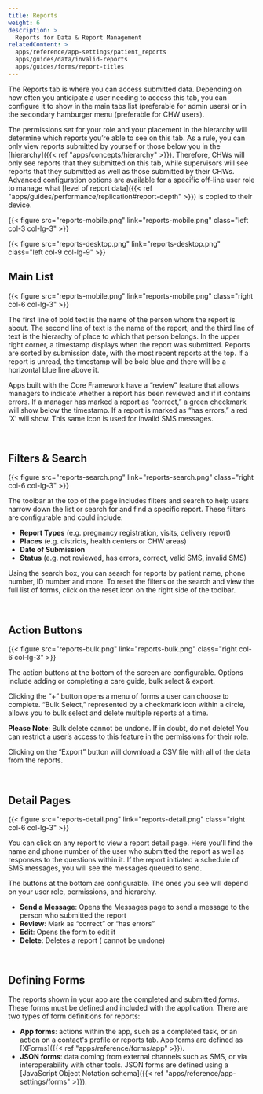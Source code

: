 ```yaml
---
title: Reports
weight: 6
description: >
  Reports for Data & Report Management
relatedContent: >
  apps/reference/app-settings/patient_reports
  apps/guides/data/invalid-reports
  apps/guides/forms/report-titles
---
```


The Reports tab is where you can access submitted data. Depending on how often you anticipate a user needing to access this tab, you can configure it to show in the main tabs list (preferable for admin users) or in the secondary hamburger menu (preferable for CHW users). 

The permissions set for your role and your placement in the hierarchy will determine which reports you’re able to see on this tab. As a rule, you can only view reports submitted by yourself or those below you in the [hierarchy]({{< ref "apps/concepts/hierarchy" >}}). Therefore, CHWs will only see reports that they submitted on this tab, while supervisors will see reports that they submitted as well as those submitted by their CHWs. Advanced configuration options are available for a specific off-line user role to manage what [level of report data]({{< ref "apps/guides/performance/replication#report-depth" >}}) is copied to their device. 

{{< figure src="reports-mobile.png" link="reports-mobile.png" class="left col-3 col-lg-3" >}}

{{< figure src="reports-desktop.png" link="reports-desktop.png" class="left col-9 col-lg-9" >}}

## Main List

{{< figure src="reports-mobile.png" link="reports-mobile.png" class="right col-6 col-lg-3" >}}

The first line of bold text is the name of the person whom the report is about. The second line of text is the name of the report, and the third line of text is the hierarchy of place to which that person belongs. In the upper right corner, a timestamp displays when the report was submitted. Reports are sorted by submission date, with the most recent reports at the top. If a report is unread, the timestamp will be bold blue and there will be a horizontal blue line above it. 

Apps built with the Core Framework have a “review” feature that allows managers to indicate whether a report has been reviewed and if it contains errors. If a manager has marked a report as “correct,” a green checkmark will show below the timestamp. If a report is marked as “has errors,” a red ‘X’ will show. This same icon is used for invalid SMS messages.

<br clear="all">


## Filters & Search

{{< figure src="reports-search.png" link="reports-search.png" class="right col-6 col-lg-3" >}}

The toolbar at the top of the page includes filters and search to help users narrow down the list or search for and find a specific report. These filters are configurable and could include:

- **Report Types** (e.g. pregnancy registration, visits, delivery report)
- **Places** (e.g. districts, health centers or CHW areas)
- **Date of Submission**
- **Status** (e.g. not reviewed, has errors, correct, valid SMS, invalid SMS)

Using the search box, you can search for reports by patient name, phone number, ID number and more. To reset the filters or the search and view  the full list of forms, click on the reset icon on the right side of the toolbar.

<br clear="all">


## Action Buttons

{{< figure src="reports-bulk.png" link="reports-bulk.png" class="right col-6 col-lg-3" >}}

The action buttons at the bottom of the screen are configurable. Options include adding or completing a care guide, bulk select & export. 

Clicking the “+” button opens a menu of forms a user can choose to complete. “Bulk Select,” represented by a checkmark icon within a circle, allows you to bulk select and delete multiple reports at a time.

**Please Note**: Bulk delete cannot be undone. If in doubt, do not delete! You can restrict a user’s access to this feature in the permissions for their role. 

Clicking on the “Export” button will download a CSV file with all of the data from the reports.

<br clear="all">


## Detail Pages

{{< figure src="reports-detail.png" link="reports-detail.png" class="right col-6 col-lg-3" >}}

You can click on any report to view a report detail page. Here you'll find the name and phone number of the user who submitted the report as well as responses to the questions within it. If the report initiated a schedule of SMS messages, you will see the messages queued to send.

The buttons at the bottom are configurable. The ones you see will depend on your user role, permissions, and hierarchy. 

- **Send a Message**​: Opens the Messages page to send a message to the person who submitted the report
- **Review**: Mark as “correct” or “has errors”
- **Edit**: Opens the form to edit it
- **Delete**: Deletes a report ( cannot be undone)

<br clear="all">


## Defining Forms

The reports shown in your app are the completed and submitted *forms*. These forms must be defined and included with the application. There are two types of form definitions for reports:
- **App forms**: actions within the app, such as a completed task, or an action on a contact's profile or reports tab. App forms are defined as [XForms]({{< ref "apps/reference/forms/app" >}}).
- **JSON forms**: data coming from external channels such as SMS, or via interoperability with other tools. JSON forms are defined using a [JavaScript Object Notation schema]({{< ref "apps/reference/app-settings/forms" >}}). 


